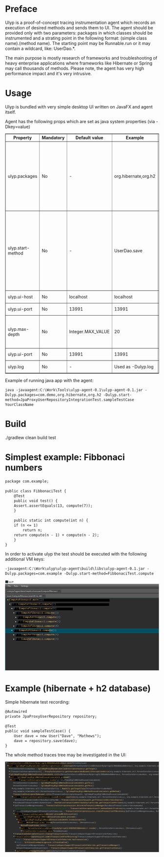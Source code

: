 # Preface
Ulyp is a proof-of-concept tracing instrumentation agent which records an execution of desired methods and sends them to UI. The agent should be provided only with two parameters: packages in which classes should be instrumented and a strating point in the following format: (simple class name).(method name). The starting point may be Runnable.run or it may contain a wildcard, like: UserDao.*.

The main purpose is mostly research of frameworks and  troubleshooting of heavy enterprise applications where frameworks like Hibernate or Spring may call thousands of methods. 
Please note, the agent has very high performance impact and it's very intrusive.

# Usage
Ulyp is bundled with very simple desktop UI written on JavaFX and agent itself.

Agent has the following props which are set as java system properties (via -Dkey=value)

<table border="1">
<tr>
		<th>Property</th>
		<th>Mandatory</th>
		<th>Default value</th>
		<th>Example</th>
		<th>Description</th>
</tr>
<tr><td>ulyp.packages</td><td>No</td><td>-</td><td>org.hibernate,org.h2</td><td>Packages of classes that agent will instrument. If not set, then all classes (except of those which are loaded by bootstrap classloader) are instrumented</td></tr>
<tr><td>ulyp.start-method</td><td>No</td><td>-</td><td>UserDao.save</td><td>Method where tracing will start. If not set, then tracing starts immediately. Omitting this option may result in tracing of lots of method and it's not a recommended way to use the tool.</td></tr>
<tr><td>ulyp.ui-host</td><td>No</td><td>localhost</td><td>localhost</td><td>Target host for UI connection</td></tr>
<tr><td>ulyp.ui-port</td><td>No</td><td>13991</td><td>13991</td><td>Target port for UI connection</td></tr>

<tr><td>ulyp.max-depth</td><td>No</td><td>Integer.MAX_VALUE</td><td>20</td><td>Max depth of call trace tree. May be useful for limiting instrumentation data</td></tr>
<tr><td>ulyp.ui-port</td><td>No</td><td>13991</td><td>13991</td><td>Target port for UI connection</td></tr>

<tr><td>ulyp.log</td><td>No</td><td>-</td><td>Used as -Dulyp.log</td><td>Turns on agent logging</td></tr>
</table>

Example of running java app with the agent:

	java -javaagent:C:\Work\Tools\ulyp-agent-0.1\ulyp-agent-0.1.jar -Dulyp.packages=com.demo,org.hibernate,org.h2 -Dulyp.start-method=JpaProxyUserRepositoryIntegrationTest.sampleTestCase YourClassName

# Build

./gradlew clean build test

# Simplest example: Fibbonaci numbers

	package com.example;

	public class FibbonaciTest {
	    @Test
	    public void test() {
		Assert.assertEquals(13, compute(7));
	    }

	    public static int compute(int n) {
		if (n <= 1)
		    return n;
		return compute(n - 1) + compute(n - 2);
	    }
	}

In order to activate ulyp the test should be executed with the following additional VM keys: 

	-javaagent:C:\Work\ulyp\ulyp-agent\build\libs\ulyp-agent-0.1.jar -Dulyp.packages=com.example -Dulyp.start-method=FibbonaciTest.compute

![Ulyp UI](https://github.com/0xaa4eb/ulyp/blob/master/images/fibbonaci.png)

# Example (hibernate + h2 database)
Simple hibernate test recording:
 
 	@Autowired
	private JpaProxyUserRepository repository;
  
	@Test
	public void sampleTestCase() {
		User dave = new User("Dave", "Mathews");
		dave = repository.save(dave);
	}
  
The whole method traces tree may be investigated in the UI:

![Ulyp UI](https://github.com/0xaa4eb/ulyp/blob/master/images/hibernate.png)

